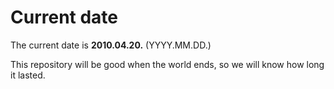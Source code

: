 # Current date

The current date is **2010.04.20.** (YYYY.MM.DD.)

This repository will be good when the world ends, so we will know how long it lasted.